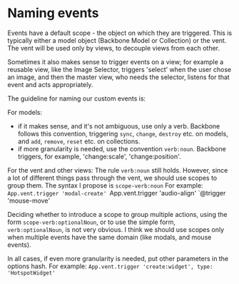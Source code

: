 # Naming events

Events have a default scope - the object on which they are triggered.
This is typically either a model object (Backbone Model or Collection) or the vent. The vent will be used only by views, to decouple views from each other.

Sometimes it also makes sense to trigger events on a view; for example a reusable view, like the Image Selector, triggers 'select' when the user chose an image, and then the master view, who needs the selector, listens for that event and acts appropriately.

The guideline for naming our custom events is:

For models:
* if it makes sense, and it's not ambiguous, use only a verb. Backbone follows this convention, triggering `sync`, `change`, `destroy` etc. on models, and `add`,  `remove`, `reset` etc. on collections.
* if more granularity is needed, use the convention `verb:noun`. Backbone triggers, for example, 'change:scale', 'change:position'.

For the vent and other views:
The rule `verb:noun` still holds. However, since a lot of different things pass through the vent, we should use scopes to group them. The syntax I propose is `scope-verb:noun`
For example:
`App.vent.trigger 'modal-create'
`App.vent.trigger 'audio-align'
`@trigger 'mouse-move'

Deciding whether to introduce a scope to group multiple actions, using the form `scope-verb:optionalNoun`, or to use the simple form, `verb:optionalNoun`, is not very obvious. I think we should use scopes only when multiple events have the same domain (like modals, and mouse events).

In all cases, if even more granularity is needed, put other parameters in the options hash. For example:
`App.vent.trigger 'create:widget', type: 'HotspotWidget'`

